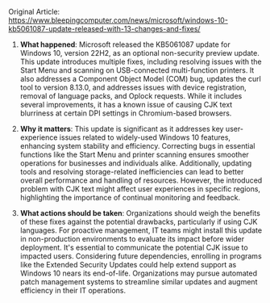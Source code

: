 Original Article: https://www.bleepingcomputer.com/news/microsoft/windows-10-kb5061087-update-released-with-13-changes-and-fixes/

1) **What happened**: Microsoft released the KB5061087 update for Windows 10, version 22H2, as an optional non-security preview update. This update introduces multiple fixes, including resolving issues with the Start Menu and scanning on USB-connected multi-function printers. It also addresses a Component Object Model (COM) bug, updates the curl tool to version 8.13.0, and addresses issues with device registration, removal of language packs, and Oplock requests. While it includes several improvements, it has a known issue of causing CJK text blurriness at certain DPI settings in Chromium-based browsers.

2) **Why it matters**: This update is significant as it addresses key user-experience issues related to widely-used Windows 10 features, enhancing system stability and efficiency. Correcting bugs in essential functions like the Start Menu and printer scanning ensures smoother operations for businesses and individuals alike. Additionally, updating tools and resolving storage-related inefficiencies can lead to better overall performance and handling of resources. However, the introduced problem with CJK text might affect user experiences in specific regions, highlighting the importance of continual monitoring and feedback.

3) **What actions should be taken**: Organizations should weigh the benefits of these fixes against the potential drawbacks, particularly if using CJK languages. For proactive management, IT teams might install this update in non-production environments to evaluate its impact before wider deployment. It's essential to communicate the potential CJK issue to impacted users. Considering future dependencies, enrolling in programs like the Extended Security Updates could help extend support as Windows 10 nears its end-of-life. Organizations may pursue automated patch management systems to streamline similar updates and augment efficiency in their IT operations.